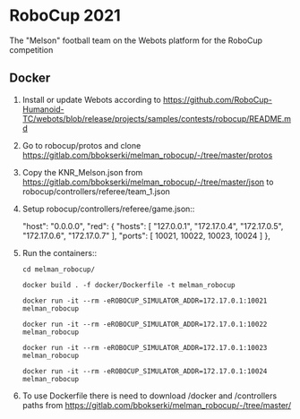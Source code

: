# RoboCup 2021

The "Melson" football team on the Webots platform for the RoboCup competition 

## Docker
1. Install or update Webots according to https://github.com/RoboCup-Humanoid-TC/webots/blob/release/projects/samples/contests/robocup/README.md

2. Go to robocup/protos and clone https://gitlab.com/bbokserki/melman_robocup/-/tree/master/protos

3. Copy the KNR_Melson.json from https://gitlab.com/bbokserki/melman_robocup/-/tree/master/json to robocup/controllers/referee/team_1.json

4. Setup robocup/controllers/referee/game.json::              

     "host": "0.0.0.0",
     "red": {
       "hosts": [
         "127.0.0.1",
         "172.17.0.4",
         "172.17.0.5",
         "172.17.0.6",
         "172.17.0.7"
       ],
       "ports": [
         10021,
         10022,
         10023,
         10024
       ]
     },

5. Run the containers::

     `cd melman_robocup/`
     
     `docker build . -f docker/Dockerfile -t melman_robocup`
     
     `docker run -it --rm -eROBOCUP_SIMULATOR_ADDR=172.17.0.1:10021 melman_robocup`
     
     `docker run -it --rm -eROBOCUP_SIMULATOR_ADDR=172.17.0.1:10022 melman_robocup`
     
     `docker run -it --rm -eROBOCUP_SIMULATOR_ADDR=172.17.0.1:10023 melman_robocup`
     
     `docker run -it --rm -eROBOCUP_SIMULATOR_ADDR=172.17.0.1:10024 melman_robocup`
     

6. To use Dockerfile there is need to download /docker and /controllers paths from https://gitlab.com/bbokserki/melman_robocup/-/tree/master/


